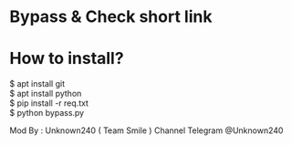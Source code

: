 # Bypass & Check short link

# How to install?
$ apt install git<br/>
$ apt install python<br/>
$ pip install -r req.txt<br/>
$ python bypass.py


Mod By : Unknown240 ( Team Smile )
Channel Telegram @Unknown240
